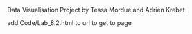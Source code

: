 Data Visualisation Project by Tessa Mordue and Adrien Krebet

add Code/Lab_8.2.html
to url to get to page
